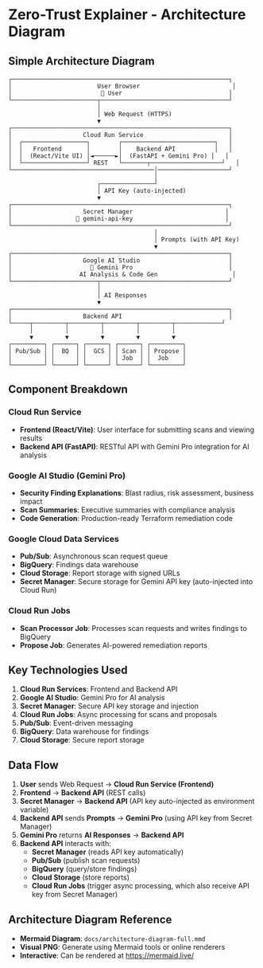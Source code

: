 # Zero-Trust Explainer - Architecture Diagram

## Simple Architecture Diagram

```
┌─────────────────────────────────────────────────────────────┐
│                        User Browser                          │
│                         👤 User                              │
└────────────────────────┬────────────────────────────────────┘
                         │
                         │ Web Request (HTTPS)
                         ▼
┌─────────────────────────────────────────────────────────────┐
│                    Cloud Run Service                        │
│  ┌──────────────────┐        ┌──────────────────────────┐   │
│  │   Frontend       │        │    Backend API           │   │
│  │  (React/Vite UI) │◄──────►│  (FastAPI + Gemini Pro) │   │
│  └──────────────────┘ REST   └───────┬────────────────────┘   │
└────────────────────────────────────────│────────────────────┘
                                         │
                         ┌───────────────┘
                         │ API Key (auto-injected)
                         ▼
┌─────────────────────────────────────────────────────────────┐
│                    Secret Manager                          │
│                  🔐 gemini-api-key                          │
└─────────────────────────────────────────────────────────────┘
                                         │
                                         │ Prompts (with API Key)
                                         ▼
┌─────────────────────────────────────────────────────────────┐
│                    Google AI Studio                         │
│                      🤖 Gemini Pro                           │
│                   AI Analysis & Code Gen                     │
└────────────────────────┬────────────────────────────────────┘
                         │
                         │ AI Responses
                         ▼
┌─────────────────────────────────────────────────────────────┐
│                    Backend API                              │
└─────┬─────────┬─────────┬─────────┬─────────┬─────────────┘
      │         │         │         │         │
      ▼         ▼         ▼         ▼         ▼
┌─────────┐ ┌──────┐ ┌──────┐ ┌──────┐ ┌─────────┐
│ Pub/Sub │ │  BQ  │ │  GCS │ │ Scan │ │ Propose │
│         │ │      │ │      │ │ Job  │ │  Job    │
└─────────┘ └──────┘ └──────┘ └──────┘ └─────────┘
```

## Component Breakdown

### Cloud Run Service
- **Frontend (React/Vite)**: User interface for submitting scans and viewing results
- **Backend API (FastAPI)**: RESTful API with Gemini Pro integration for AI analysis

### Google AI Studio (Gemini Pro)
- **Security Finding Explanations**: Blast radius, risk assessment, business impact
- **Scan Summaries**: Executive summaries with compliance analysis
- **Code Generation**: Production-ready Terraform remediation code

### Google Cloud Data Services
- **Pub/Sub**: Asynchronous scan request queue
- **BigQuery**: Findings data warehouse
- **Cloud Storage**: Report storage with signed URLs
- **Secret Manager**: Secure storage for Gemini API key (auto-injected into Cloud Run)

### Cloud Run Jobs
- **Scan Processor Job**: Processes scan requests and writes findings to BigQuery
- **Propose Job**: Generates AI-powered remediation reports

## Key Technologies Used

1. **Cloud Run Services**: Frontend and Backend API
2. **Google AI Studio**: Gemini Pro for AI analysis
3. **Secret Manager**: Secure API key storage and injection
4. **Cloud Run Jobs**: Async processing for scans and proposals
5. **Pub/Sub**: Event-driven messaging
6. **BigQuery**: Data warehouse for findings
7. **Cloud Storage**: Secure report storage

## Data Flow

1. **User** sends Web Request → **Cloud Run Service (Frontend)**
2. **Frontend** → **Backend API** (REST calls)
3. **Secret Manager** → **Backend API** (API key auto-injected as environment variable)
4. **Backend API** sends **Prompts** → **Gemini Pro** (using API key from Secret Manager)
5. **Gemini Pro** returns **AI Responses** → **Backend API**
6. **Backend API** interacts with:
   - **Secret Manager** (reads API key automatically)
   - **Pub/Sub** (publish scan requests)
   - **BigQuery** (query/store findings)
   - **Cloud Storage** (store reports)
   - **Cloud Run Jobs** (trigger async processing, which also receive API key from Secret Manager)

## Architecture Diagram Reference

- **Mermaid Diagram**: `docs/architecture-diagram-full.mmd`
- **Visual PNG**: Generate using Mermaid tools or online renderers
- **Interactive**: Can be rendered at https://mermaid.live/

